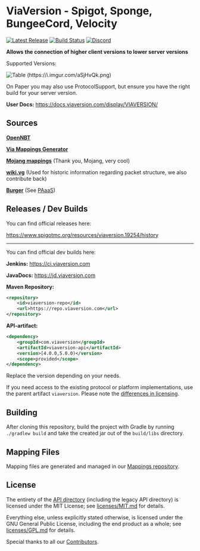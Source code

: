 # ViaVersion - Spigot, Sponge, BungeeCord, Velocity

[![Latest Release](https://img.shields.io/github/v/release/ViaVersion/ViaVersion)](https://viaversion.com)
[![Build Status](https://github.com/ViaVersion/ViaVersion/actions/workflows/gradle.yml/badge.svg?branch=master)](https://github.com/ViaVersion/ViaVersion/actions)
[![Discord](https://img.shields.io/badge/chat-on%20discord-blue.svg)](https://viaversion.com/discord)

**Allows the connection of higher client versions to lower server versions**

Supported Versions:

![Table (https://i.imgur.com/aSjHvQk.png)](https://i.imgur.com/aSjHvQk.png)

On Paper you may also use ProtocolSupport, but ensure you have the right build for your server version.

**User Docs:** https://docs.viaversion.com/display/VIAVERSION/


Sources
--------
**[OpenNBT](https://github.com/ViaVersion/OpenNBT)**

**[Via Mappings Generator](https://github.com/ViaVersion/Mappings)**

**[Mojang mappings](https://minecraft.fandom.com/wiki/Obfuscation_map)** (Thank you, Mojang, very cool)

**[wiki.vg](https://wiki.vg)** (Used for historic information regarding packet structure, we also contribute back)

**[Burger](https://github.com/Pokechu22/Burger)** (See [PAaaS](https://github.com/Matsv/Paaas))



Releases / Dev Builds
--------
You can find official releases here:

https://www.spigotmc.org/resources/viaversion.19254/history

----------

You can find official dev builds here:

**Jenkins:** https://ci.viaversion.com

**JavaDocs:** https://jd.viaversion.com

**Maven Repository:**
```xml
<repository>
    <id>viaversion-repo</id>
    <url>https://repo.viaversion.com</url>
</repository>
```

**API-artifact:**
```xml
<dependency>
    <groupId>com.viaversion</groupId>
    <artifactId>viaversion-api</artifactId>
    <version>[4.0.0,5.0.0)</version>
    <scope>provided</scope>
</dependency>
```

Replace the version depending on your needs.

If you need access to the existing protocol or platform implementations, use the parent artifact `viaversion`.
Please note the [differences in licensing](#license).


Building
--------
After cloning this repository, build the project with Gradle by running `./gradlew build` and take the created jar out of
the `build/libs` directory.


Mapping Files
--------------
Mapping files are generated and managed in our [Mappings repository](https://github.com/ViaVersion/Mappings).


License
--------
The entirety of the [API directory](api) (including the legacy API directory) is licensed under the MIT License; see [licenses/MIT.md](licenses/MIT.md) for
details.

Everything else, unless explicitly stated otherwise, is licensed under the GNU General Public License, including the end
product as a whole; see [licenses/GPL.md](licenses/GPL.md) for details.

Special thanks to all our [Contributors](https://github.com/ViaVersion/ViaVersion/graphs/contributors).
